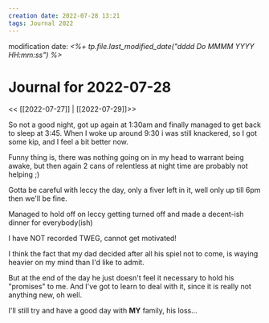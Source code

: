 ```yaml
---
creation date: 2022-07-28 13:21
tags: Journal 2022
---
```


modification date: *<%+ tp.file.last_modified_date("dddd Do MMMM YYYY HH:mm:ss") %>*

# Journal for 2022-07-28

<< [[2022-07-27]] | [[2022-07-29]]>>

So not a good night, got up again at 1:30am and finally managed to get back to sleep at 3:45.
When I woke up around 9:30 i was still knackered, so I got some kip, and I feel a bit better now.

Funny thing is, there was nothing going on in my head to warrant being awake, but then again 2 cans of relentless at night time are probably not helping ;)

Gotta be careful with leccy the day, only a fiver left in it, well only up till 6pm then we'll be fine.

Managed to hold off on leccy getting turned off and made a decent-ish dinner for everybody(ish)

I have NOT recorded TWEG, cannot get motivated!

I think the fact that my dad decided after all his spiel not to come, is waying heavier on my mind than I'd like to admit.

But at the end of the day he just doesn't feel it necessary to hold his "promises" to me. And I've got to learn to deal with it, since it is really not anything new, oh well.

I'll still try and have a good day with **MY** family, his loss...